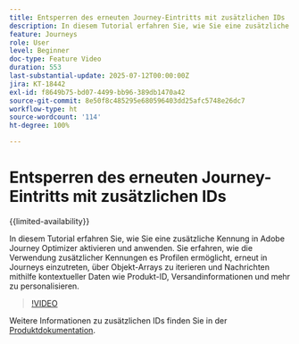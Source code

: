 ```yaml
---
title: Entsperren des erneuten Journey-Eintritts mit zusätzlichen IDs
description: In diesem Tutorial erfahren Sie, wie Sie eine zusätzliche Kennung in Adobe Journey Optimizer aktivieren und anwenden. Sie erfahren, wie die Verwendung zusätzlicher Kennungen es Profilen ermöglicht, erneut in Journeys einzutreten, über Objekt-Arrays zu iterieren und Nachrichten mithilfe kontextueller Daten wie Produkt-ID, Versandinformationen und mehr zu personalisieren.
feature: Journeys
role: User
level: Beginner
doc-type: Feature Video
duration: 553
last-substantial-update: 2025-07-12T00:00:00Z
jira: KT-18442
exl-id: f8649b75-bd07-4499-bb96-389db1470a42
source-git-commit: 8e50f8c485295e680596403dd25afc5748e26dc7
workflow-type: ht
source-wordcount: '114'
ht-degree: 100%

---
```


# Entsperren des erneuten Journey-Eintritts mit zusätzlichen IDs

{{limited-availability}}

In diesem Tutorial erfahren Sie, wie Sie eine zusätzliche Kennung in Adobe Journey Optimizer aktivieren und anwenden. Sie erfahren, wie die Verwendung zusätzlicher Kennungen es Profilen ermöglicht, erneut in Journeys einzutreten, über Objekt-Arrays zu iterieren und Nachrichten mithilfe kontextueller Daten wie Produkt-ID, Versandinformationen und mehr zu personalisieren.

>[!VIDEO](https://video.tv.adobe.com/v/3464792/?learn=on&enablevpops)

Weitere Informationen zu zusätzlichen IDs finden Sie in der [Produktdokumentation](https://experienceleague.adobe.com/de/docs/journey-optimizer/using/orchestrate-journeys/manage-journey/supplemental-identifier).
